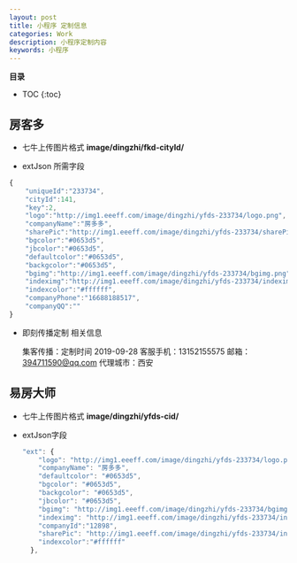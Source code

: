 ```yaml
---
layout: post
title: 小程序 定制信息
categories: Work
description: 小程序定制内容
keywords: 小程序
---
```


**目录**

* TOC
{:toc}
## 房客多

* 七牛上传图片格式   **image/dingzhi/fkd-cityId/**

* extJson 所需字段

``` javascript
{
    "uniqueId":"233734",
    "cityId":141,
    "key":2,
    "logo":"http://img1.eeeff.com/image/dingzhi/yfds-233734/logo.png",
    "companyName":"房多多",
    "sharePic":"http://img1.eeeff.com/image/dingzhi/yfds-233734/sharePic.png",
    "bgcolor":"#0653d5",
    "jbcolor":"#0653d5",
    "defaultcolor":"#0653d5",
    "backgcolor":"#0653d5",
    "bgimg":"http://img1.eeeff.com/image/dingzhi/yfds-233734/bgimg.png",
    "indeximg":"http://img1.eeeff.com/image/dingzhi/yfds-233734/indeximg.png",
    "indexcolor":"#ffffff",
    "companyPhone":"16688188517",
    "companyQQ":""
}
```

* 即刻传播定制 相关信息

  集客传播：定制时间   2019-09-28
  客服手机：13152155575
  邮箱：394711590@qq.com
  代理城市：西安

## 易房大师

* 七牛上传图片格式   **image/dingzhi/yfds-cid/**

* extJson字段

  ``` javascript
  "ext": {
      "logo": "http://img1.eeeff.com/image/dingzhi/yfds-233734/logo.png",
      "companyName": "房多多",
      "defaultcolor": "#0653d5",
      "bgcolor": "#0653d5",
      "backgcolor": "#0653d5",
      "jbcolor": "#0653d5",
      "bgimg": "http://img1.eeeff.com/image/dingzhi/yfds-233734/bgimg.png",
      "indeximg": "http://img1.eeeff.com/image/dingzhi/yfds-233734/indeximg.png",
      "companyId":"12898",
      "sharePic": "http://img1.eeeff.com/image/dingzhi/yfds-233734/indeximg.png",
      "indexcolor":"#ffffff"
    },
  ```

  